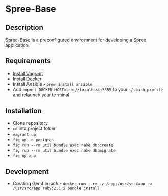 # Spree-Base

## Description
Spree-Base is a preconfigured environment for developing a Spree application.

## Requirements
 * [Install Vagrant](https://www.vagrantup.com/downloads.html)
 * [Install Docker](https://docs.docker.com/installation/)
 * Install Ansible - `brew install ansible`
 * Add `export DOCKER_HOST=tcp://localhost:5555` to your `~/.bash_profile` and relaunch your terminal

## Installation
 * Clone repository
 * `cd` into project folder
 * `vagrant up`
 * `fig up -d postgres`
 * `fig run --rm util bundle exec rake db:create`
 * `fig run --rm util bundle exec rake db:migrate`
 * `fig up app`

## Development
 * Creating Gemfile.lock - `docker run --rm -v /app:/usr/src/app -w /usr/src/app ruby:2.1.5 bundle install`
